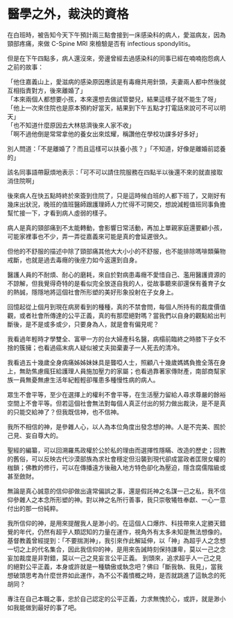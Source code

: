 # 醫學之外，裁決的資格


在白班時，被告知今天下午預計兩三點會接到一床感染科的病人，愛滋病友，因為頸部疼痛，來做 C-Spine MRI 來檢驗是否有 infectious spondylitis。

但是在下午四點多，病人還沒來，旁邊曾經去過感染科的同事已經在喃喃抱怨病人之前的故事：

「他住嘉義山上，愛滋病的感染原因應該是有毒癮共用針頭，夫妻兩人都中然後就互相指責對方，後來離婚了」\
「本來兩個人都想要小孩，本來還想去做試管嬰兒，結果這樣子就不能生了呀」\
「他上一次來住院也是原本預約好當天，結果到下午五點才打電話來說可不可以明天」\
「也不知道什麼原因去大林慈濟後來人家不收」\
「啊不過他倒是常常拿他的養女出來炫耀，稱讚他在學校功課多好多好」

別人問道：「不是離婚了？而且這樣可以扶養小孩？」「不知道，好像是離婚前認養的」

該名同事語帶厭煩地表示：「可不可以請住院服務在四點半以後還不來的就直接取消住院啊」

後來病人在快五點時終於來簽到住院了，只是這時候白班的人都下班了，又剛好有幾床出狀況，晚班的值班醫師跟護理師人力忙得不可開交，想說減輕值班同事負擔幫忙接一下，才看到病人虛弱的樣子。

病人是真的頸部痛到不太能轉動，會影響日常活動，再加上單親家庭還要顧小孩，可能家裡事也不少，弄一弄從嘉義來可能是真的會延遲很久。

但他的不舒服的描述中除了頸部痛其他大大小小的不舒服，也不能排除嗎啡類藥物戒斷，也就是過去毒癮的後座力如今返還到自身。

醫護人員的不耐煩、耐心的磨耗，來自於對病患毒癮不愛惜自己、濫用醫護資源的不諒解，但我覺得奇特的是看似完全放逐自我的人，從故事聽來卻還保有養育子女的熱誠，隱隱地將這個社會所形塑的美好形象投射在子女身上。

回憶起從上個月到現在病房看到的種種，真的不禁會問，每個人所持有的裁度價值觀，或者社會所傳達的公平正義，真的有那麼絕對嗎？當我們以自身的觀點給出判斷後，是不是或多或少，只要身為人，就是會有偏見呢？

我看過年輕時才學雙全、富甲一方的台大婦產科名醫，病榻前臨終之時膝下子女不捨的簇擁；也看過癌末病人疑似被丈夫拋棄妻子一人死去的清冷。

我看過五十幾歲全身病痛姊姊妹妹具是聾啞人士，照顧八十幾歲媽媽負擔全落在身上，無助焦慮瘋狂給護理人員施加壓力的家屬；也看過靠著家傳財產，南部商幫家族一員無憂無慮生活年紀輕輕卻罹患多種慢性病的病人。

眾生不會平等，至少在選擇上的權利不會平等，在生活壓力留給人尋求尊嚴的餘裕空間上不會平等。但若這個社會無法對每個人真正付出的努力做出裁決，是不是真的只能交給神了？但我既信神，也不信神。

我所不相信的神，是參雜人心，以人為本位角度出發念想的神。人是不完美、囿於己見、妄自尊大的。

聖經的編纂，可以回溯羅馬政權於公於私的理由而選擇性隱瞞、改造的歷史；回教的舊俗，可以反映古代沙漠部族為求社會穩定但沿襲到現代卻成當政者匡限女權的枷鎖；佛教的修行，可以在傳播遠方後融入地方特色卻化為壓迫，隱含腐儒階級或甚至斂財。

無論是真心誠意的信仰卻做出違常偏誤之事，還是假託神之名謀一己之私，我不信仰參雜人之本念所形塑的神。對以神之名所行善事，我只崇敬犧牲奉獻、一心一意付出的那一份純粹。

我所信仰的神，是用來提醒我人是渺小的。在這個人口爆炸、科技帶來人定勝天錯覺的年代，仍然有超乎人類認知的力量在運作，視角外有太多未知是無法想像的。基督教義曾經提到：「不要揣測神」，我引來作此解延伸，以「神」為超乎人之念想一切之上的代名集合，因此我信仰的神，是用來告誡時刻保持謙卑，莫以一己之念妄加裁度是非對錯，莫以一己之見妄言公平正義。
到頭來，追求超乎人一己之見的絕對公平正義，本身或許就是一種驕傲或執念吧？佛曰「斷我執、我見」，當我想破頭思考為什麼世界如此運作，為不公不義憤概之時，是否就跳進了這執念的死胡同？

專注在自己本職之事，忠於自己認定的公平正義，力求無愧於心，或許，就是渺小如我能做到最好的事了吧。


